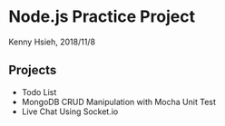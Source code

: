 Node.js Practice Project
===
Kenny Hsieh, 2018/11/8

## Projects
- Todo List
- MongoDB CRUD Manipulation with Mocha Unit Test
- Live Chat Using Socket.io
